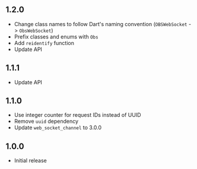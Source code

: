 ## 1.2.0
- Change class names to follow Dart's naming convention (`OBSWebSocket` -> `ObsWebSocket`)
- Prefix classes and enums with `Obs`
- Add `reidentify` function
- Update API

## 1.1.1
- Update API

## 1.1.0
- Use integer counter for request IDs instead of UUID
- Remove `uuid` dependency
- Update `web_socket_channel` to 3.0.0

## 1.0.0

- Initial release
